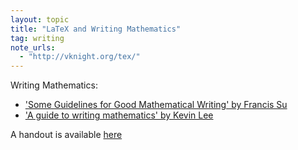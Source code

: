 ```yaml
---
layout: topic
title: "LaTeX and Writing Mathematics"
tag: writing
note_urls:
  - "http://vknight.org/tex/"
---
```


Writing Mathematics:

- ['Some Guidelines for Good Mathematical Writing' by Francis Su](../assets/pdf/writing-mathematics-guidelines/main.pdf)
- ['A guide to writing mathematics' by Kevin Lee](../assets/pdf/a-guide-to-writing-mathematics/main.pdf)

A handout is available [here]({{site.baseurl}}/assets/handouts/spring/08-writing/main.pdf)
